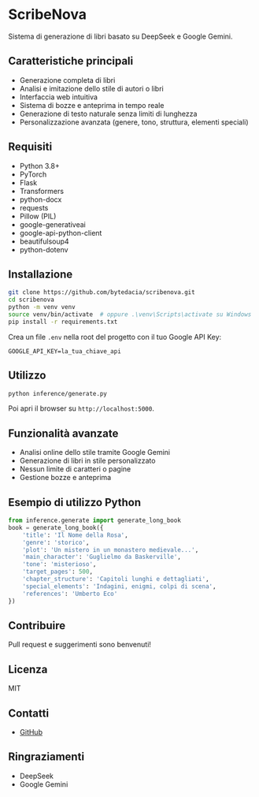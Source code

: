 # ScribeNova

Sistema di generazione di libri basato su DeepSeek e Google Gemini.

## Caratteristiche principali
- Generazione completa di libri
- Analisi e imitazione dello stile di autori o libri
- Interfaccia web intuitiva
- Sistema di bozze e anteprima in tempo reale
- Generazione di testo naturale senza limiti di lunghezza
- Personalizzazione avanzata (genere, tono, struttura, elementi speciali)

## Requisiti
- Python 3.8+
- PyTorch
- Flask
- Transformers
- python-docx
- requests
- Pillow (PIL)
- google-generativeai
- google-api-python-client
- beautifulsoup4
- python-dotenv

## Installazione
```bash
git clone https://github.com/bytedacia/scribenova.git
cd scribenova
python -m venv venv
source venv/bin/activate  # oppure .\venv\Scripts\activate su Windows
pip install -r requirements.txt
```

Crea un file `.env` nella root del progetto con il tuo Google API Key:
```
GOOGLE_API_KEY=la_tua_chiave_api
```

## Utilizzo
```bash
python inference/generate.py
```
Poi apri il browser su `http://localhost:5000`.

## Funzionalità avanzate
- Analisi online dello stile tramite Google Gemini
- Generazione di libri in stile personalizzato
- Nessun limite di caratteri o pagine
- Gestione bozze e anteprima

## Esempio di utilizzo Python
```python
from inference.generate import generate_long_book
book = generate_long_book({
    'title': 'Il Nome della Rosa',
    'genre': 'storico',
    'plot': 'Un mistero in un monastero medievale...',
    'main_character': 'Guglielmo da Baskerville',
    'tone': 'misterioso',
    'target_pages': 500,
    'chapter_structure': 'Capitoli lunghi e dettagliati',
    'special_elements': 'Indagini, enigmi, colpi di scena',
    'references': 'Umberto Eco'
})
```

## Contribuire
Pull request e suggerimenti sono benvenuti!

## Licenza
MIT

## Contatti
- [GitHub](https://github.com/bytedacia/scribenova)

## Ringraziamenti
- DeepSeek
- Google Gemini

